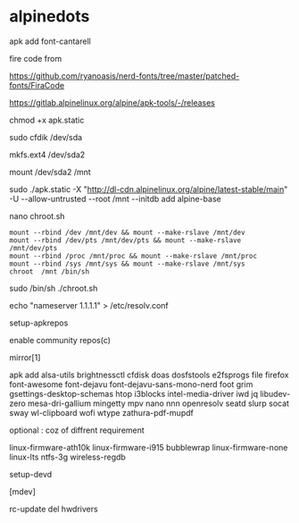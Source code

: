 # alpinedots

apk  add  font-cantarell

fire code from 

https://github.com/ryanoasis/nerd-fonts/tree/master/patched-fonts/FiraCode


 https://gitlab.alpinelinux.org/alpine/apk-tools/-/releases

 chmod +x apk.static

sudo cfdik /dev/sda

mkfs.ext4 /dev/sda2  

mount /dev/sda2 /mnt

sudo ./apk.static  -X "http://dl-cdn.alpinelinux.org/alpine/latest-stable/main" -U --allow-untrusted --root /mnt --initdb add alpine-base

nano chroot.sh
```
mount --rbind /dev /mnt/dev && mount --make-rslave /mnt/dev
mount --rbind /dev/pts /mnt/dev/pts && mount --make-rslave /mnt/dev/pts
mount --rbind /proc /mnt/proc && mount --make-rslave /mnt/proc
mount --rbind /sys /mnt/sys && mount --make-rslave /mnt/sys
chroot  /mnt /bin/sh  
```
sudo /bin/sh ./chroot.sh

echo "nameserver 1.1.1.1"  > /etc/resolv.conf

 setup-apkrepos

 enable community repos(c)
 
 mirror[1]

apk add alsa-utils brightnessctl  cfdisk doas dosfstools e2fsprogs file firefox font-awesome font-dejavu font-dejavu-sans-mono-nerd foot grim gsettings-desktop-schemas htop i3blocks intel-media-driver iwd jq libudev-zero  mesa-dri-gallium mingetty mpv nano nnn  openresolv seatd slurp socat sway  wl-clipboard wofi wtype zathura-pdf-mupdf

optional : coz of diffrent  requirement

 linux-firmware-ath10k linux-firmware-i915 bubblewrap linux-firmware-none linux-lts ntfs-3g wireless-regdb  

 setup-devd
 
 [mdev]

rc-update del hwdrivers


 
